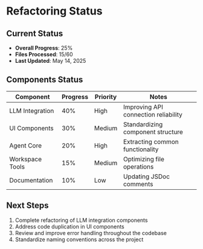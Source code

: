 # Refactoring Status

## Current Status
- **Overall Progress**: 25%
- **Files Processed**: 15/60
- **Last Updated**: May 14, 2025

## Components Status

| Component | Progress | Priority | Notes |
|-----------|----------|----------|-------|
| LLM Integration | 40% | High | Improving API connection reliability |
| UI Components | 30% | Medium | Standardizing component structure |
| Agent Core | 20% | High | Extracting common functionality |
| Workspace Tools | 15% | Medium | Optimizing file operations |
| Documentation | 10% | Low | Updating JSDoc comments |

## Next Steps
1. Complete refactoring of LLM integration components
2. Address code duplication in UI components
3. Review and improve error handling throughout the codebase
4. Standardize naming conventions across the project
